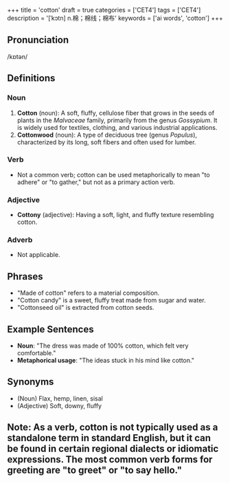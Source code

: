 +++
title = 'cotton'
draft = true
categories = ['CET4']
tags = ['CET4']
description = '[ˈkɔtn] n.棉；棉线；棉布'
keywords = ['ai words', 'cotton']
+++

## Pronunciation
/kɒtən/

## Definitions
### Noun
1. **Cotton** (noun): A soft, fluffy, cellulose fiber that grows in the seeds of plants in the *Malvaceae* family, primarily from the genus _Gossypium_. It is widely used for textiles, clothing, and various industrial applications.
2. **Cottonwood** (noun): A type of deciduous tree (genus _Populus_), characterized by its long, soft fibers and often used for lumber.

### Verb
- Not a common verb; cotton can be used metaphorically to mean "to adhere" or "to gather," but not as a primary action verb.

### Adjective
- **Cottony** (adjective): Having a soft, light, and fluffy texture resembling cotton.

### Adverb
- Not applicable.

## Phrases
- "Made of cotton" refers to a material composition.
- "Cotton candy" is a sweet, fluffy treat made from sugar and water.
- "Cottonseed oil" is extracted from cotton seeds.

## Example Sentences
- **Noun**: "The dress was made of 100% cotton, which felt very comfortable."
- **Metaphorical usage**: "The ideas stuck in his mind like cotton."

## Synonyms
- (Noun) Flax, hemp, linen, sisal
- (Adjective) Soft, downy, fluffy

## Note: As a verb, cotton is not typically used as a standalone term in standard English, but it can be found in certain regional dialects or idiomatic expressions. The most common verb forms for greeting are "to greet" or "to say hello."
